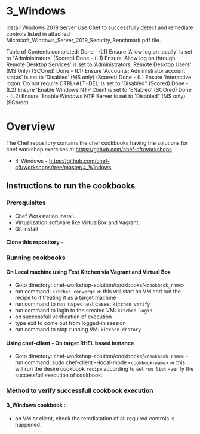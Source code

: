 # 3_Windows

Install Windows 2019 Server
Use Chef to successfully detect and remediate controls listed in attached Microsoft_Windows_Server_2019_Security_Benchmark.pdf file.

Table of Contents completed:
Done - (L1) Ensure 'Allow log on locally' is set to "Administrators’ (Scored)
Done - (L1) Ensure 'Allow log on through Remote Desktop Services' is set to ‘Administrators, Remote
Desktop Users' (MS 0nly) (SCOred)
Done - (L1) Ensure 'Accounts: Administrator account status' is set to ‘Disabled’ (MS only) (Scored)
Done - (L) Ensure ‘Interactive logon: Do not require CTRL+ALT+DEL' is set to 'Disabled" (Scored)
Done - (L2) Ensure 'Enable Windows NTP Client'is set to 'ENabled’ (SCOred)
Done - (L2) Ensure 'Enable Windows NTP Server is set to 'Disabled" (MS only) (SCored)

# Overview

The Chef repository contains the chef cookbooks having the solutions for chef workshop exercises at https://github.com/chef-cft/workshops

- 4_Windows - https://github.com/chef-cft/workshops/tree/master/4_Windows

## Instructions to run the cookbooks
### Prerequisites
- Chef Workstation install.
- Virtualization software like VirtualBox and Vagrant.
- Git install

#### Clone this repository - 

### Running cookbooks
#### On Local machine using Test Kitchen via Vagrant and Virtual Box
- Goto directory: chef-workshop-solution/cookbooks/`<cookbook_name>`
- run command: `kitchen converge` => this will start an VM and run the recipe to it treating it as a target machine
- run command to run inspec test cases: `kitchen verify`
- run command to login to the created VM: `kitchen login`
- on successfull verification of execution
- type exit to come out from logged-in session
- run command to stop running VM: `kitchen destory`

#### Using chef-client - On target RHEL based instance
- Goto directory: chef-workshop-solution/cookbooks/`<cookbook_name>`
-run command: sudo chef-client --local-mode `<cookbook-name>` => this will run the desire cookbook `recipe` according to set `run list`
-verify the successfull execution of cookbook. 

### Method to verify successfull cookbook execution

#### 3_Windows cookbook :
- on VM or client, check the remdiatation of all required controls is happened.
